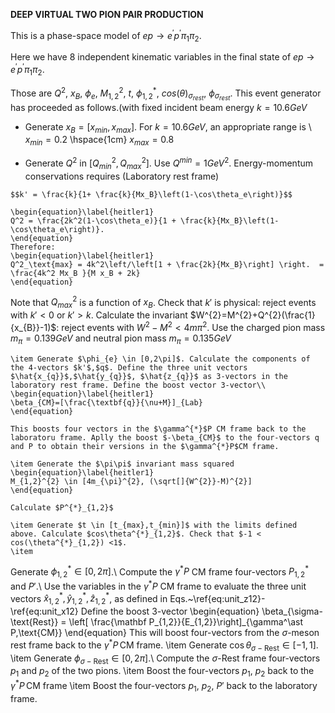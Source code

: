 **DEEP VIRTUAL TWO PION PAIR PRODUCTION**

 This is a phase-space model of $ep \rightarrow e^{\prime} p^{\prime} \pi_{1} \pi_{2}$.
 
 Here we have 8 independent kinematic variables in the final state of  $ep \rightarrow e^{\prime} p^{\prime} \pi_{1} \pi_{2}$. 
 
 Those are $Q^{2}$, $x_{B}$, $\phi_{e}$, $M_{1,2}^{2}$, $t$, $\phi_{1,2}^{*}$, $cos(\theta)_{\sigma_{rest}}$, $\phi_{\sigma_{rest}}$.
 This event generator has proceeded as follows.(with fixed incident beam energy $k=10.6 GeV$
 

   
   - Generate $x_{B}=[x_{min},x_{max}]$. For $k=10.6 GeV$, an appropriate range is \\
    $x_{min}=0.2$  \hspace{1cm} $x_{max}=0.8$
    
   - Generate $Q^{2}$ in $[Q^{2}_{min},Q^{2}_{max}]$. Use $Q^{min}=1GeV^2$. Energy-momentum conservations requires (Laboratory rest frame)

    $$k' = \frac{k}{1+ \frac{k}{Mx_B}\left(1-\cos\theta_e\right)}$$
  
    \begin{equation}\label{heitler1}
    Q^2 = \frac{2k^2(1-\cos\theta_e)}{1 + \frac{k}{Mx_B}\left(1-\cos\theta_e\right)}.
    \end{equation}
    Therefore:
    \begin{equation}\label{heitler1}
    Q^2_\text{max} = 4k^2\left/\left[1 + \frac{2k}{Mx_B}\right] \right.  = \frac{4k^2 Mx_B }{M x_B + 2k}
    \end{equation}
 Note that $Q^{2}_{max}$ is a function of $x_{B}$. Check that $k'$ is physical: reject events with $k'<0$ or $k'>k$. Calculate the invariant $W^{2}=M^{2}+Q^{2}(\frac{1}{x_{B}}-1)$: reject events with $W^{2}-M^{2}< 4m\pi^{2}$. Use the charged pion mass $m_{\pi}=0.139 GeV$ and neutral pion mass $m_{\pi}=0.135 GeV$
    
    \item Generate $\phi_{e} \in [0,2\pi]$. Calculate the components of the 4-vectors $k'$,$q$. Define the three unit vectors $\hat{x_{q}}$,$\hat{y_{q}}$, $\hat{z_{q}}$ as 3-vectors in the laboratory rest frame. Define the boost vector 3-vector\\
    \begin{equation}\label{heitler1}
    \beta_{CM}=[\frac{\textbf{q}}{\nu+M}]_{Lab}
    \end{equation}
   
    This boosts four vectors in the $\gamma^{*}$P CM frame back to the laboratoru frame. Aplly the boost $-\beta_{CM}$ to the four-vectors q and P to obtain their versions in the $\gamma^{*}P$CM frame.
    
    \item Generate the $\pi\pi$ invariant mass squared
    \begin{equation}\label{heitler1}
    M_{1,2}^{2} \in [4m_{\pi}^{2}, (\sqrt[]{W^{2}}-M)^{2}]
    \end{equation}
    
    Calculate $P^{*}_{1,2}$
    
    \item Generate $t \in [t_{max},t_{min}]$ with the limits defined above. Calculate $cos\theta^{*}_{1,2}$. Check that $-1 < cos(\theta^{*}_{1,2}) <1$.
    \item
Generate $\phi_{1,2}^\ast \in[0,2\pi]$.\\
Compute the  $\gamma^\ast P$ CM frame four-vectors $P_{1,2}^\ast$ and $P'$.\\
Use the variables in the  $\gamma^\ast P$ CM frame to evaluate the three unit vectors $\hat x_{1,2}^\ast, \hat y_{1,2}^\ast, \hat z_{1,2}^\ast$, as defined in Eqs.~\ref{eq:unit_z12}-\ref{eq:unit_x12}
Define the boost 3-vector
\begin{equation}
\beta_{\sigma-\text{Rest}} = \left[ \frac{\mathbf P_{1,2}}{E_{1,2}}\right]_{\gamma^\ast P\,\text{CM}}
\end{equation}
This  will boost four-vectors from the $\sigma$-meson rest frame back to the $\gamma^\ast P\,\text{CM}$ frame.
\item
Generate $\cos\theta_{\sigma-\text{Rest}} \in [-1,1]$.
\item
Generate $\phi_{\sigma-\text{Rest}} \in [0,2\pi]$.\\
Compute the $\sigma\text{-Rest}$ frame four-vectors $p_1$ and $p_2$ of the two pions.
\item
Boost the four-vectors $p_1$, $p_2$ back to the  $\gamma^\ast P\,\text{CM}$ frame
\item
Boost the four-vectors $p_1$,  $p_2$, $P'$ back to the laboratory frame.
    

